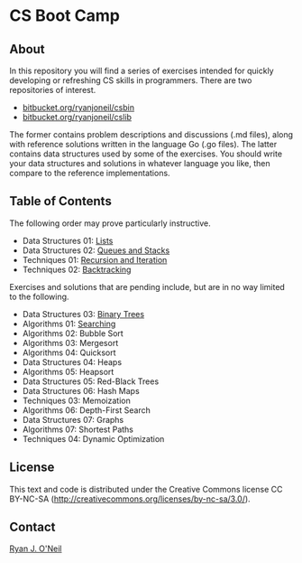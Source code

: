 CS Boot Camp
============

About
-----
In this repository you will find a series of exercises intended for quickly
developing or refreshing CS skills in programmers. There are two repositories
of interest.

- [bitbucket.org/ryanjoneil/csbin](https://bitbucket.org/ryanjoneil/csbin/)
- [bitbucket.org/ryanjoneil/cslib](https://bitbucket.org/ryanjoneil/cslib/)

The former contains problem descriptions and discussions (.md files), along
with reference solutions written in the language Go (.go files). The latter
contains data structures used by some of the exercises. You should write your
data structures and solutions in whatever language you like, then compare to
the reference implementations.

Table of Contents
-----------------
The following order may prove particularly instructive.

- Data Structures 01:  [Lists](https://bitbucket.org/ryanjoneil/csbin/src/tip/DataStructures_01_Lists.md)
- Data Structures 02:  [Queues and Stacks](https://bitbucket.org/ryanjoneil/csbin/src/tip/DataStructures_02_QueuesAndStacks.md)
- Techniques 01:       [Recursion and Iteration](https://bitbucket.org/ryanjoneil/csbin/src/tip/Techniques_01_RecursionAndIteration.md)
- Techniques 02:       [Backtracking](https://bitbucket.org/ryanjoneil/csbin/src/tip/Techniques_02_Backtracking.md)

Exercises and solutions that are pending include, but are in no way limited
to the following.

- Data Structures 03:  [Binary Trees](https://bitbucket.org/ryanjoneil/csbin/src/tip/DataStructures_03_BinaryTrees.md)
- Algorithms 01:       [Searching](https://bitbucket.org/ryanjoneil/csbin/src/tip/Algorithms_01_Searching.md)
- Algorithms 02:       Bubble Sort
- Algorithms 03:       Mergesort
- Algorithms 04:       Quicksort
- Data Structures 04:  Heaps
- Algorithms 05:       Heapsort
- Data Structures 05:  Red-Black Trees
- Data Structures 06:  Hash Maps
- Techniques 03:       Memoization
- Algorithms 06:       Depth-First Search
- Data Structures 07:  Graphs
- Algorithms 07:       Shortest Paths
- Techniques 04:       Dynamic Optimization

License
-------
This text and code is distributed under the Creative Commons license 
CC BY-NC-SA (http://creativecommons.org/licenses/by-nc-sa/3.0/). 

Contact
-------
[Ryan J. O'Neil](mailto:ryanjoneil@gmail.com)
